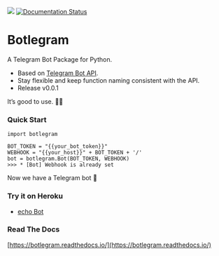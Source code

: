 ![](https://img.shields.io/github/license/laplacetw/botlegram) [![Documentation Status](https://readthedocs.org/projects/botlegram/badge/?version=latest)](https://botlegram.readthedocs.io/en/latest/?badge=latest)

# Botlegram
A Telegram Bot Package for Python.

- Based on [Telegram Bot API](https://core.telegram.org/bots/api).
- Stay flexible and keep function naming consistent with the API.
- Release v0.0.1

It’s good to use. 🙆‍♂️

### Quick Start

    import botlegram

    BOT_TOKEN = "{{your_bot_token}}"
    WEBHOOK = "{{your_host}}" + BOT_TOKEN + '/'
    bot = botlegram.Bot(BOT_TOKEN, WEBHOOK)
    >>> * [Bot] Webhook is already set

Now we have a Telegram bot 🤖

### Try it on Heroku
- [echo Bot](https://github.com/laplacetw/botlegram/files/5273117/echoBot.zip)

### Read The Docs

[https://botlegram.readthedocs.io/](https://botlegram.readthedocs.io/)